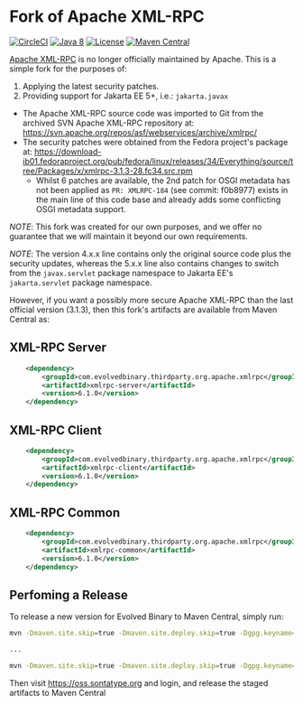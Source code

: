 # Fork of Apache XML-RPC
[![CircleCI](https://circleci.com/gh/evolvedbinary/apache-xmlrpc/tree/main.svg?style=svg)](https://circleci.com/gh/evolvedbinary/apache-xmlrpc/tree/main)
[![Java 8](https://img.shields.io/badge/java-8+-blue.svg)](https://adoptopenjdk.net/)
[![License](https://img.shields.io/badge/license-Apache%202-blue.svg)](https://opensource.org/licenses/Apache2.0)
[![Maven Central](https://maven-badges.herokuapp.com/maven-central/com.evolvedbinary.thirdparty.org.apache.xmlrpc/xmlrpc/badge.svg)](https://search.maven.org/search?q=g:com.evolvedbinary.thirdparty.org.apache.xmlrpc)

[Apache XML-RPC](https://ws.apache.org/xmlrpc/) is no longer officially maintained by Apache.
This is a simple fork for the purposes of:
1. Applying the latest security patches.
2. Providing support for Jakarta EE 5+, i.e.: `jakarta.javax`

* The Apache XML-RPC source code was imported to Git from the archived SVN Apache XML-RPC repository at: https://svn.apache.org/repos/asf/webservices/archive/xmlrpc/
* The security patches were obtained from the Fedora project's package at: https://download-ib01.fedoraproject.org/pub/fedora/linux/releases/34/Everything/source/tree/Packages/x/xmlrpc-3.1.3-28.fc34.src.rpm
    * Whilst 6 patches are available, the 2nd patch for OSGI metadata has not been applied as `PR: XMLRPC-184` (see commit: f0b8977) exists in the main line of this code base and already adds some conflicting OSGI metadata support. 

*NOTE*: This fork was created for our own purposes, and we offer no guarantee that we will maintain it beyond our own requirements.

*NOTE*: The version 4.x.x line contains only the original source code plus the security updates, whereas the 5.x.x line also contains changes to switch from the `javax.servlet` package namespace to Jakarta EE's `jakarta.servlet` package namespace.

However, if you want a possibly more secure Apache XML-RPC than the last official version (3.1.3), then this fork's artifacts are available
from Maven Central as:

## XML-RPC Server
```xml
    <dependency>    
        <groupId>com.evolvedbinary.thirdparty.org.apache.xmlrpc</groupId>
        <artifactId>xmlrpc-server</artifactId>
        <version>6.1.0</version>
    </dependency>
```

## XML-RPC Client
```xml
    <dependency>    
        <groupId>com.evolvedbinary.thirdparty.org.apache.xmlrpc</groupId>
        <artifactId>xmlrpc-client</artifactId>
        <version>6.1.0</version>
    </dependency>
```

## XML-RPC Common
```xml
    <dependency>    
        <groupId>com.evolvedbinary.thirdparty.org.apache.xmlrpc</groupId>
        <artifactId>xmlrpc-common</artifactId>
        <version>6.1.0</version>
    </dependency>
```

## Perfoming a Release
To release a new version for Evolved Binary to Maven Central, simply run:
``` bash
mvn -Dmaven.site.skip=true -Dmaven.site.deploy.skip=true -Dgpg.keyname=D4A08A8AB731BF576354A8183EF2B4866A540119 -Darguments="-Dmaven.site.skip=true -Dmaven.site.deploy.skip=true -Dgpg.keyname=D4A08A8AB731BF576354A8183EF2B4866A540119" release:prepare

...

mvn -Dmaven.site.skip=true -Dmaven.site.deploy.skip=true -Dgpg.keyname=D4A08A8AB731BF576354A8183EF2B4866A540119 -Darguments="-Dmaven.site.skip=true -Dmaven.site.deploy.skip=true -Dgpg.keyname=D4A08A8AB731BF576354A8183EF2B4866A540119" release:perform
```

Then visit https://oss.sontatype.org and login, and release the staged artifacts to Maven Central
